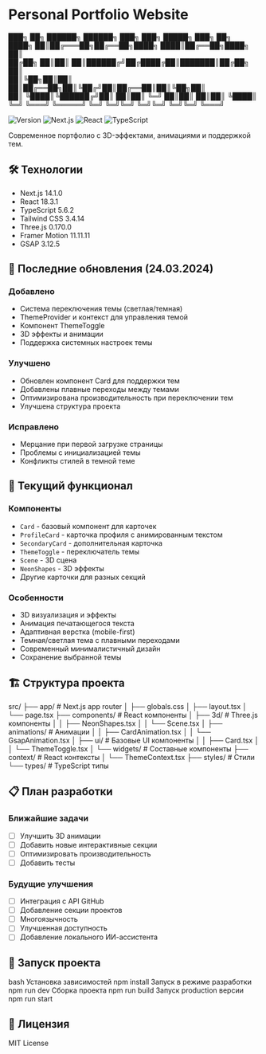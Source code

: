 # Personal Portfolio Website


 ███╗   ██╗ ██████╗ ██████╗ ███╗   ███╗ █████╗ ███╗   ██╗   
 ████╗  ██║██╔═══██╗██╔══██╗████╗ ████║██╔══██╗████╗  ██║   
 ██╔██╗ ██║██║   ██║██████╔╝██╔████╔██║███████║██╔██╗ ██║  
 ██║╚██╗██║██║   ██║██╔══██╗██║╚██╔╝██║██╔══██║██║╚██╗██║    
 ██║ ╚████║╚██████╔╝██║  ██║██║ ╚═╝ ██║██║  ██║██║ ╚████║   
 ╚═╝  ╚═══╝ ╚═════╝ ╚═╝  ╚═╝╚═╝     ╚═╝╚═╝  ╚═╝╚═╝  ╚═══╝ 

![Version](https://img.shields.io/badge/version-0.1.0-blue)
![Next.js](https://img.shields.io/badge/Next.js-14.1.0-black)
![React](https://img.shields.io/badge/React-18.3.1-61dafb)
![TypeScript](https://img.shields.io/badge/TypeScript-5.6.2-blue)

Современное портфолио с 3D-эффектами, анимациями и поддержкой тем.

## 🛠 Технологии

* Next.js 14.1.0
* React 18.3.1
* TypeScript 5.6.2
* Tailwind CSS 3.4.14
* Three.js 0.170.0
* Framer Motion 11.11.11
* GSAP 3.12.5

## 🔄 Последние обновления (24.03.2024)

### Добавлено
* Система переключения темы (светлая/темная)
* ThemeProvider и контекст для управления темой
* Компонент ThemeToggle
* 3D эффекты и анимации
* Поддержка системных настроек темы

### Улучшено
* Обновлен компонент Card для поддержки тем
* Добавлены плавные переходы между темами
* Оптимизирована производительность при переключении тем
* Улучшена структура проекта

### Исправлено
* Мерцание при первой загрузке страницы
* Проблемы с инициализацией темы
* Конфликты стилей в темной теме

## 🚀 Текущий функционал

### Компоненты
* `Card` - базовый компонент для карточек
* `ProfileCard` - карточка профиля с анимированным текстом
* `SecondaryCard` - дополнительная карточка
* `ThemeToggle` - переключатель темы
* `Scene` - 3D сцена
* `NeonShapes` - 3D эффекты
* Другие карточки для разных секций

### Особенности
* 3D визуализация и эффекты
* Анимация печатающегося текста
* Адаптивная верстка (mobile-first)
* Темная/светлая тема с плавными переходами
* Современный минималистичный дизайн
* Сохранение выбранной темы

## 🏗 Структура проекта
src/
├── app/ # Next.js app router
│ ├── globals.css
│ ├── layout.tsx
│ └── page.tsx
├── components/ # React компоненты
│ ├── 3d/ # Three.js компоненты
│ │ ├── NeonShapes.tsx
│ │ └── Scene.tsx
│ ├── animations/ # Анимации
│ │ ├── CardAnimation.tsx
│ │ └── GsapAnimation.tsx
│ ├── ui/ # Базовые UI компоненты
│ │ ├── Card.tsx
│ │ └── ThemeToggle.tsx
│ └── widgets/ # Составные компоненты
├── context/ # React контексты
│ └── ThemeContext.tsx
├── styles/ # Стили
└── types/ # TypeScript типы


## 📋 План разработки

### Ближайшие задачи
- [ ] Улучшить 3D анимации
- [ ] Добавить новые интерактивные секции
- [ ] Оптимизировать производительность
- [ ] Добавить тесты

### Будущие улучшения
- [ ] Интеграция с API GitHub
- [ ] Добавление секции проектов
- [ ] Многоязычность
- [ ] Улучшенная доступность
- [ ] Добавление локального ИИ-ассистента

## 🚀 Запуск проекта
bash
Установка зависимостей
npm install
Запуск в режиме разработки
npm run dev
Сборка проекта
npm run build
Запуск production версии
npm run start

## 📄 Лицензия

MIT License